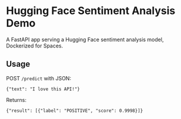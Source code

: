 # Hugging Face Sentiment Analysis Demo

A FastAPI app serving a Hugging Face sentiment analysis model, Dockerized for Spaces.

## Usage

POST `/predict` with JSON:

```
{"text": "I love this API!"}
```

Returns:

```
{"result": [{"label": "POSITIVE", "score": 0.9998}]}
```